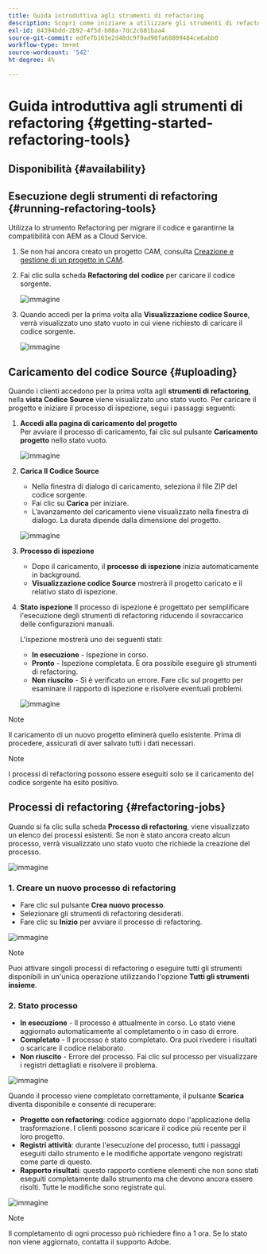 ```yaml
---
title: Guida introduttiva agli strumenti di refactoring
description: Scopri come iniziare a utilizzare gli strumenti di refactoring in AEM as a Cloud Service
exl-id: 84394bdd-2b92-4f5d-b08a-7dc2c681baa4
source-git-commit: edfefb163e2d48dc9f9ad90fa68809484ce6abb0
workflow-type: tm+mt
source-wordcount: '542'
ht-degree: 4%

---
```


# Guida introduttiva agli strumenti di refactoring {#getting-started-refactoring-tools}

## Disponibilità {#availability}

<!-- Alexandru: duplicate contextualhelp id, drafting this for now

>[!CONTEXTUALHELP]
>id="aemcloud_rs_upload"
>title="Download"
>additional-url="https://experienceleague.adobe.com/docs/experience-manager-cloud-service/content/release-notes/release-notes/release-notes-current.html" text="Release Notes"
>additional-url="https://experience.adobe.com/#/downloads/content/software-distribution/en/aemcloud.html" text="Software Distribution Portal"

-->

## Esecuzione degli strumenti di refactoring {#running-refactoring-tools}

Utilizza lo strumento Refactoring per migrare il codice e garantirne la compatibilità con AEM as a Cloud Service.

1. Se non hai ancora creato un progetto CAM, consulta [Creazione e gestione di un progetto in CAM](/help/journey-migration/cloud-acceleration-manager/using-cam/getting-started-cam.md#create-project).
1. Fai clic sulla scheda **Refactoring del codice** per caricare il codice sorgente.

   ![immagine](/help/journey-migration/refactoring-tools/assets/rscam1.png)

1. Quando accedi per la prima volta alla **Visualizzazione codice Source**, verrà visualizzato uno stato vuoto in cui viene richiesto di caricare il codice sorgente.

   ![immagine](/help/journey-migration/refactoring-tools/assets/rscam2.png)

## Caricamento del codice Source {#uploading}

Quando i clienti accedono per la prima volta agli **strumenti di refactoring**, nella **vista Codice Source** viene visualizzato uno stato vuoto. Per caricare il progetto e iniziare il processo di ispezione, segui i passaggi seguenti:

1. **Accedi alla pagina di caricamento del progetto**\
   Per avviare il processo di caricamento, fai clic sul pulsante **Caricamento progetto** nello stato vuoto.

   ![immagine](/help/journey-migration/refactoring-tools/assets/rscam3.png)

1. **Carica Il Codice Source**
   - Nella finestra di dialogo di caricamento, seleziona il file ZIP del codice sorgente.
   - Fai clic su **Carica** per iniziare.
   - L’avanzamento del caricamento viene visualizzato nella finestra di dialogo. La durata dipende dalla dimensione del progetto.

   ![immagine](/help/journey-migration/refactoring-tools/assets/rscam4.png)

1. **Processo di ispezione**
   - Dopo il caricamento, il **processo di ispezione** inizia automaticamente in background.
   - **Visualizzazione codice Source** mostrerà il progetto caricato e il relativo stato di ispezione.

1. **Stato ispezione** Il processo di ispezione è progettato per semplificare l&#39;esecuzione degli strumenti di refactoring riducendo il sovraccarico delle configurazioni manuali.

   L&#39;ispezione mostrerà uno dei seguenti stati:
   - **In esecuzione** - Ispezione in corso.
   - **Pronto** - Ispezione completata. È ora possibile eseguire gli strumenti di refactoring.
   - **Non riuscito** - Si è verificato un errore. Fare clic sul progetto per esaminare il rapporto di ispezione e risolvere eventuali problemi.

   ![immagine](/help/journey-migration/refactoring-tools/assets/rscam5.png)

>[!NOTE]
>
>Il caricamento di un nuovo progetto eliminerà quello esistente. Prima di procedere, assicurati di aver salvato tutti i dati necessari.

>[!NOTE]
>
>I processi di refactoring possono essere eseguiti solo se il caricamento del codice sorgente ha esito positivo.

## Processi di refactoring {#refactoring-jobs}

Quando si fa clic sulla scheda **Processo di refactoring**, viene visualizzato un elenco dei processi esistenti. Se non è stato ancora creato alcun processo, verrà visualizzato uno stato vuoto che richiede la creazione del processo.

![immagine](/help/journey-migration/refactoring-tools/assets/rscam6.png)

### &#x200B;1. Creare un nuovo processo di refactoring

- Fare clic sul pulsante **Crea nuovo processo**.
- Selezionare gli strumenti di refactoring desiderati.
- Fare clic su **Inizio** per avviare il processo di refactoring.

![immagine](/help/journey-migration/refactoring-tools/assets/rscam7.png)

>[!NOTE]
>
>Puoi attivare singoli processi di refactoring o eseguire tutti gli strumenti disponibili in un&#39;unica operazione utilizzando l&#39;opzione **Tutti gli strumenti insieme**.

### &#x200B;2. Stato processo

- **In esecuzione** - Il processo è attualmente in corso. Lo stato viene aggiornato automaticamente al completamento o in caso di errore.
- **Completato** - Il processo è stato completato. Ora puoi rivedere i risultati o scaricare il codice rielaborato.
- **Non riuscito** - Errore del processo. Fai clic sul processo per visualizzare i registri dettagliati e risolvere il problema.

![immagine](/help/journey-migration/refactoring-tools/assets/rscam8.png)

Quando il processo viene completato correttamente, il pulsante **Scarica** diventa disponibile e consente di recuperare:

- **Progetto con refactoring**: codice aggiornato dopo l&#39;applicazione della trasformazione. I clienti possono scaricare il codice più recente per il loro progetto.
- **Registri attività**: durante l&#39;esecuzione del processo, tutti i passaggi eseguiti dallo strumento e le modifiche apportate vengono registrati come parte di questo.
- **Rapporto risultati**: questo rapporto contiene elementi che non sono stati eseguiti completamente dallo strumento ma che devono ancora essere risolti. Tutte le modifiche sono registrate qui.

![immagine](/help/journey-migration/refactoring-tools/assets/rscam9.png)

>[!NOTE]
>
>Il completamento di ogni processo può richiedere fino a 1 ora. Se lo stato non viene aggiornato, contatta il supporto Adobe.
